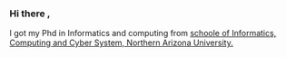 ### Hi there ,

I got my Phd in Informatics and computing from [schoole of Informatics, Computing and Cyber System, Northern Arizona University.](https://nau.edu/school-of-informatics-computing-and-cyber-systems/phd-informatics-and-computing/)

